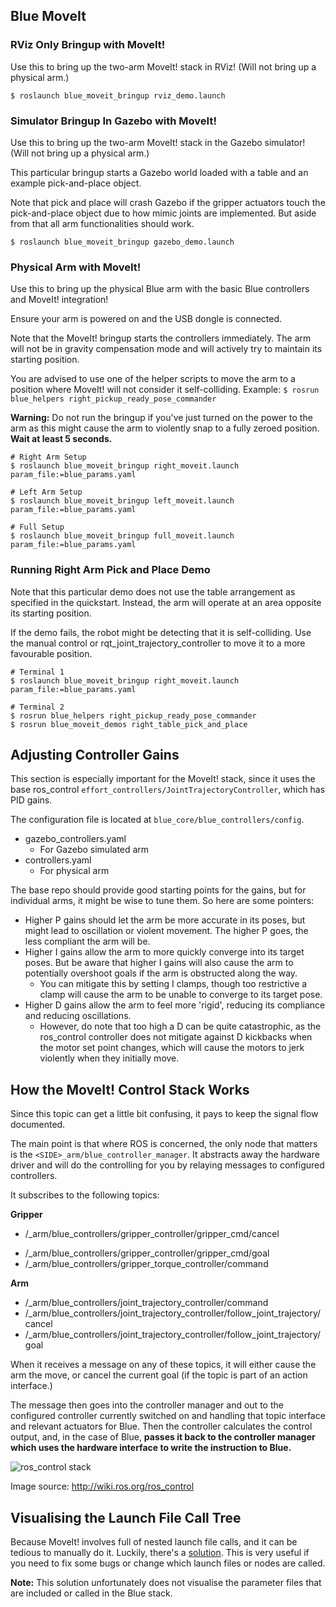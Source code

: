 ## Blue MoveIt

### RViz Only Bringup with MoveIt!

Use this to bring up the two-arm MoveIt! stack in RViz! (Will not bring up a physical arm.)
```shell
$ roslaunch blue_moveit_bringup rviz_demo.launch
```

### Simulator Bringup In Gazebo with MoveIt!

Use this to bring up the two-arm MoveIt! stack in the Gazebo simulator! (Will not bring up a physical arm.)

This particular bringup starts a Gazebo world loaded with a table and an example pick-and-place object.

Note that pick and place will crash Gazebo if the gripper actuators touch the pick-and-place object due to how mimic joints are implemented. But aside from that all arm functionalities should work.

```shell
$ roslaunch blue_moveit_bringup gazebo_demo.launch
```

### Physical Arm with MoveIt!

Use this to bring up the physical Blue arm with the basic Blue controllers and MoveIt! integration!

Ensure your arm is powered on and the USB dongle is connected.

Note that the MoveIt! bringup starts the controllers immediately. The arm will not be in gravity compensation mode and will actively try to maintain its starting position.

You are advised to use one of the helper scripts to move the arm to a position where MoveIt! will not consider it self-colliding. Example: `$ rosrun blue_helpers right_pickup_ready_pose_commander`

**Warning:** Do not run the bringup if you've just turned on the power to the arm as this might cause the arm to violently snap to a fully zeroed position. **Wait at least 5 seconds.**

```shell
# Right Arm Setup
$ roslaunch blue_moveit_bringup right_moveit.launch param_file:=blue_params.yaml

# Left Arm Setup
$ roslaunch blue_moveit_bringup left_moveit.launch param_file:=blue_params.yaml

# Full Setup
$ roslaunch blue_moveit_bringup full_moveit.launch param_file:=blue_params.yaml
```


### Running Right Arm Pick and Place Demo

Note that this particular demo does not use the table arrangement as specified in the quickstart. Instead, the arm will operate at an area opposite its starting position.

If the demo fails, the robot might be detecting that it is self-colliding. Use the manual control or rqt_joint_trajectory_controller to move it to a more favourable position.

```shell
# Terminal 1
$ roslaunch blue_moveit_bringup right_moveit.launch param_file:=blue_params.yaml

# Terminal 2
$ rosrun blue_helpers right_pickup_ready_pose_commander
$ rosrun blue_moveit_demos right_table_pick_and_place
```

## Adjusting Controller Gains

This section is especially important for the MoveIt! stack, since it uses the base ros_control `effort_controllers/JointTrajectoryController`, which has PID gains.

The configuration file is located at `blue_core/blue_controllers/config`.

- gazebo_controllers.yaml
  - For Gazebo simulated arm
- controllers.yaml
  - For physical arm

The base repo should provide good starting points for the gains, but for individual arms, it might be wise to tune them. So here are some pointers:

- Higher P gains should let the arm be more accurate in its poses, but might lead to oscillation or violent movement. The higher P goes, the less compliant the arm will be.
- Higher I gains allow the arm to more quickly converge into its target poses. But be aware that higher I gains will also cause the arm to potentially overshoot goals if the arm is obstructed along the way.
  - You can mitigate this by setting I clamps, though too restrictive a clamp will cause the arm to be unable to converge to its target pose.
- Higher D gains allow the arm to feel more 'rigid', reducing its compliance and reducing oscillations.
  - However, do note that too high a D can be quite catastrophic, as the ros_control controller does not mitigate against D kickbacks when the motor set point changes, which will cause the motors to jerk violently when they initially move.


## How the MoveIt! Control Stack Works

Since this topic can get a little bit confusing, it pays to keep the signal flow documented.

The main point is that where ROS is concerned, the only node that matters is the `<SIDE>_arm/blue_controller_manager`. It abstracts away the hardware driver and will do the controlling for you by relaying messages to configured controllers.

It subscribes to the following topics:

**Gripper**

- /<SIDE>_arm/blue_controllers/gripper_controller/gripper_cmd/cancel
 * /<SIDE>_arm/blue_controllers/gripper_controller/gripper_cmd/goal
 * /<SIDE>_arm/blue_controllers/gripper_torque_controller/command

**Arm**

 * /<SIDE>_arm/blue_controllers/joint_trajectory_controller/command
 * /<SIDE>_arm/blue_controllers/joint_trajectory_controller/follow_joint_trajectory/cancel
 * /<SIDE>_arm/blue_controllers/joint_trajectory_controller/follow_joint_trajectory/goal

When it receives a message on any of these topics, it will either cause the arm the move, or cancel the current goal (if the topic is part of an action interface.)

The message then goes into the controller manager and out to the configured controller currently switched on and handling that topic interface and relevant actuators for Blue. Then the controller calculates the control output, and, in the case of Blue, **passes it back to the controller manager which uses the hardware interface to write the instruction to Blue.**

![ros_control stack](http://wiki.ros.org/ros_control?action=AttachFile&do=get&target=gazebo_ros_control.png)

Image source: <http://wiki.ros.org/ros_control>



## Visualising the Launch File Call Tree

Because MoveIt! involves full of nested launch file calls, and it can be tedious to manually do it. Luckily, there's a [solution](<https://github.com/bponsler/roslaunch_to_dot>). This is very useful if you need to fix some bugs or change which launch files or nodes are called.

**Note:** This solution unfortunately does not visualise the parameter files that are included or called in the Blue stack.
